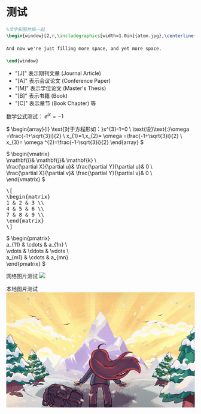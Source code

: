 
# 测试

``` latex
%文字和图片搞一起
\begin{window}[2,r,\includegraphics[width=1.0in]{atom.jpg},\centerline{The Atom}] The \verb+multicol+ package allows using multiple columns without starting a new page.  Using floats is not possible in a columns environment, however with the \verb+picinpar+ package, I can set a picture inside a block of text---just like you one you see here.  Isn't \LaTeX{} cool?

And now we're just filling more space, and yet more space.  

\end{window}
```

- "[J]" 表示期刊文章 (Journal Article)
- "[A]" 表示会议论文 (Conference Paper)
- "[M]" 表示学位论文 (Master's Thesis)
- "[B]" 表示书籍 (Book)
- "[C]" 表示章节 (Book Chapter) 等

数学公式测试：
$e^{ix}=-1$

$
\begin{array}{l} 
  \text{对于方程形如：}x^{3}-1=0 \\ 
  \text{设}\text{:}\omega =\frac{-1+\sqrt{3}i}{2} \\ 
  x_{1}=1,x_{2}= \omega =\frac{-1+\sqrt{3}i}{2} \\ 
  x_{3}= \omega ^{2}=\frac{-1-\sqrt{3}i}{2} 
\end{array} 
$

$
\begin{vmatrix}  
  \mathbf{i}& \mathbf{j}& \mathbf{k} \\  
  \frac{\partial X}{\partial u}& \frac{\partial Y}{\partial u}& 0 \\  
  \frac{\partial X}{\partial v}& \frac{\partial Y}{\partial v}& 0 \\  
\end{vmatrix} 
$
<pre>
\[
\begin{matrix}
1 & 2 & 3 \\
4 & 5 & 6 \\
7 & 8 & 9 \\
\end{matrix}
\]
</pre>
$
\begin{pmatrix}  
  a_{11} & \cdots & a_{1n} \\  
  \vdots & \ddots & \vdots \\  
  a_{m1} & \cdots & a_{mn}  
\end{pmatrix} 
$

网络图片测试
<img src="https://i2.wp.com/indianaiproduction.com/wp-content/uploads/2019/09/24-seaborn-heatmap-correlation.png?resize=768%2C473&ssl=1">

本地图片测试
<img src="/images/wp4578859.png">

